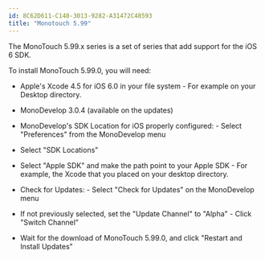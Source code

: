 ```yaml
---
id: 8C62D611-C140-3013-9282-A31472C48593
title: "Monotouch 5.99"
---
```


The MonoTouch 5.99.x series is a set of series that add support for the iOS 6
SDK.

To install MonoTouch 5.99.0, you will need:

-  Apple's Xcode 4.5 for iOS 6.0 in your file system -   For example on your Desktop directory. 


 
-  MonoDevelop 3.0.4 (available on the updates)
-  MonoDevelop's SDK Location for iOS properly configured: -   Select "Preferences" from the MonoDevelop menu 
-   Select "SDK Locations"
-   Select "Apple SDK" and make the path point to your Apple SDK -    For example, the Xcode that you placed on your desktop directory. 


  


 
-  Check for Updates: -   Select "Check for Updates" on the MonoDevelop menu 
-   If not previously selected, set the "Update Channel" to "Alpha" -    Click "Switch Channel" 


  
-   Wait for the download of MonoTouch 5.99.0, and click "Restart and Install Updates"
